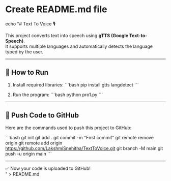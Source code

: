 # Create README.md file
echo "# Text To Voice 🎙️

This project converts text into speech using **gTTS (Google Text-to-Speech)**.  
It supports multiple languages and automatically detects the language typed by the user.

---

## 🚀 How to Run
1. Install required libraries:
   \`\`\`bash
   pip install gtts langdetect
   \`\`\`

2. Run the program:
   \`\`\`bash
   python pro1.py
   \`\`\`

---

## 📌 Push Code to GitHub

Here are the commands used to push this project to GitHub:

\`\`\`bash
git init
git add .
git commit -m \"First commit\"
git remote remove origin
git remote add origin https://github.com/LakshmiSnehitha/TextToVoice.git
git branch -M main
git push -u origin main
\`\`\`

---

✅ Now your code is uploaded to GitHub!  
" > README.md
